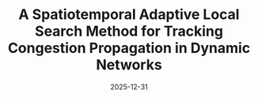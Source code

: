 ---
title: "A Spatiotemporal Adaptive Local Search Method for Tracking Congestion Propagation in Dynamic Networks"
collection: publications
category: manuscripts
permalink: /publication/2024-11-25-paper-title-number-3
date: 2025-12-31
venue: 'Under Review, GIScience & Remote Sensing'
paperurl: '/files/manuscript1.pdf'
slidesurl: '/files/汇报.pdf'
---